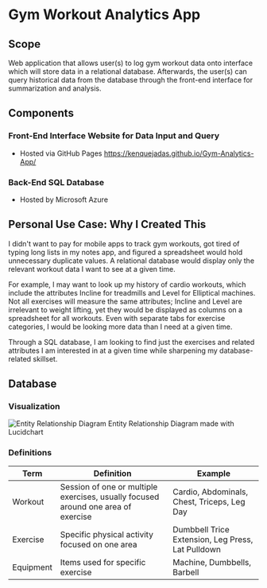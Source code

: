 # Gym Workout Analytics App

## Scope
Web application that allows user(s) to log gym workout data onto interface which will store data in a relational database. Afterwards, the user(s) can query historical data from the database through the front-end interface for summarization and analysis.

## Components
### Front-End Interface Website for Data Input and Query
 - Hosted via GitHub Pages https://kenquejadas.github.io/Gym-Analytics-App/
### Back-End SQL Database
 - Hosted by Microsoft Azure 

## Personal Use Case: Why I Created This
I didn't want to pay for mobile apps to track gym workouts, got tired of typing long lists in my notes app, and figured a spreadsheet would hold unnecessary duplicate values. A relational database would display only the relevant workout data I want to see at a given time.

For example, I may want to look up my history of cardio workouts, which include the attributes Incline for treadmills and Level for Elliptical machines. Not all exercises will measure the same attributes; Incline and Level are irrelevant to weight lifting, yet they would be displayed as columns on a spreadsheet for all workouts. Even with separate tabs for exercise categories, I would be looking more data than I need at a given time. 

Through a SQL database, I am looking to find just the exercises and related attributes I am interested in at a given time while sharpening my database-related skillset.

## Database 
### Visualization
![Entity Relationship Diagram](https://github.com/kenquejadas/Gym-Workout-Relational-Database/blob/main/ERD.png)
Entity Relationship Diagram made with Lucidchart
### Definitions
| Term  | Definition | Example |
| ------------- | ------------- | ------------- |
| Workout  |  Session of one or multiple exercises, usually focused around one area of exercise  |  Cardio, Abdominals, Chest, Triceps, Leg Day  |
| Exercise  |  Specific physical activity focused on one area  |  Dumbbell Trice Extension, Leg Press, Lat Pulldown |
| Equipment | Items used for specific exercise | Machine, Dumbbells, Barbell |
